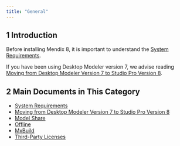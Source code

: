 ```yaml
---
title: "General"
---
```


## 1 Introduction

Before installing Mendix 8, it is important to understand the [System Requirements](system-requirements). 

If you have been using Desktop Modeler version 7, we advise reading [Moving from Desktop Modeler Version 7 to Studio Pro Version 8](moving-from-7-to-8).

## 2 Main Documents in This Category

* [System Requirements](system-requirements)
* [Moving from Desktop Modeler Version 7 to Studio Pro Version 8](moving-from-7-to-8)
* [Model Share](model-share)
* [Offline](offline-first)
* [MxBuild](mxbuild)
* [Third-Party Licenses](third-party-licenses)

